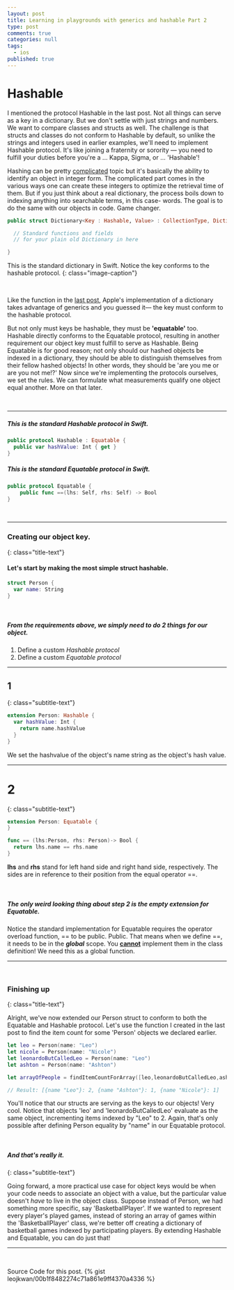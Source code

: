 ```yaml
---
layout: post
title: Learning in playgrounds with generics and hashable Part 2
type: post
comments: true
categories: null
tags:
  - ios
published: true
---
```


# Hashable

I mentioned the protocol Hashable in the last post. Not all things can serve as a key in a dictionary. But we don't settle with just strings and numbers. We want to compare classes and structs as well. The challenge is that structs and classes do not conform to Hashable by default, so unlike the strings and integers used in earlier examples, we'll need to implement Hashable protocol. It's like joining a fraternity or sorority —  you need to fulfill your duties before you're a ... Kappa, Sigma, or ... 'Hashable'!

<!--more-->


Hashing can be pretty <a href="https://github.com/raywenderlich/swift-algorithm-club/tree/master/Hash%20Table">complicated</a> topic but it's basically the ability to identify an object in integer form. The complicated part comes in the various ways one can create these integers to optimize the retrieval time of them. But if you just think about a real dictionary, the process boils down to indexing anything into searchable terms, in this case- words. The goal is to do the same with our objects in code. Game changer.

```swift
public struct Dictionary<Key : Hashable, Value> : CollectionType, DictionaryLiteralConvertible {

  // Standard functions and fields
  // for your plain old Dictionary in here

}
```
This is the standard dictionary in Swift. Notice the key conforms to the hashable protocol.
{: class="image-caption"}

<br>

Like the function in the <a href="/2016/generics-hashable-1/">last post</a>, Apple's implementation of a dictionary takes advantage of generics and you guessed it— the key must conform to the hashable protocol.

But not only must keys be hashable, they must be **'equatable'** too. Hashable directly conforms to the Equatable protocol, resulting in another requirement our object key must fulfill to serve as Hashable.
Being Equatable is for good reason; not only should our hashed objects be indexed in a dictionary, they should be able to distinguish themselves from their fellow hashed objects! In other words, they should be 'are you me or are you not me!?' Now since we're implementing the protocols ourselves, we set the rules. We can formulate what measurements qualify one object equal another. More on that later.

<br>




---

##### This is the standard Hashable protocol in Swift.

```swift
public protocol Hashable : Equatable {
  public var hashValue: Int { get }
}
```

##### This is the standard Equatable protocol in Swift.

```swift
public protocol Equatable {
    public func ==(lhs: Self, rhs: Self) -> Bool
}
```
<br>

---


### Creating our object key.
{: class="title-text"}


#### Let's start by making the most simple struct hashable.

```swift
struct Person {
  var name: String
}
```
<br>

##### From the requirements above, we simply need to do **2 things** for our object.
1.  Define a custom *Hashable protocol*
2.  Define a custom *Equatable protocol*

---

## 1
{: class="subtitle-text"}

```swift
extension Person: Hashable {
  var hashValue: Int {
    return name.hashValue
  }
}
```

We set the hashvalue of the object's name string as the object's hash value.

---

# 2
{: class="subtitle-text"}

```swift
extension Person: Equatable {
}

func == (lhs:Person, rhs: Person)-> Bool {
  return lhs.name == rhs.name
}
```

**lhs** and **rhs** stand for left hand side and right hand side, respectively. The sides are in reference to their position from the equal operator ==.

<br>

##### _The only weird looking thing about step 2 is the empty extension for Equatable._
Notice the standard implementation for Equatable requires the operator overload function, == to be public. Public. That means when we define ==, it needs to be in the _**global**_ scope. You <span style="text-decoration:underline;font-weight:bold;">cannot</span> implement them in the class definition! We need this as a global function.

---

<br>

### Finishing up
{: class="title-text"}


Alright, we've now extended our Person struct to conform to both the Equatable and Hashable protocol. Let's use the function I created in the last post to find the item count for some 'Person' objects we declared earlier.
<br>

``` swift
let leo = Person(name: "Leo")
let nicole = Person(name: "Nicole")
let leonardoButCalledLeo = Person(name: "Leo")
let ashton = Person(name: "Ashton")

let arrayOfPeople = findItemCountForArray([leo,leonardoButCalledLeo,ashton,nicole])

// Result: [{name "Leo"}: 2, {name "Ashton"}: 1, {name "Nicole"}: 1]
```
You'll notice that our structs are serving as the keys to our objects! Very cool. Notice that objects 'leo' and 'leonardoButCalledLeo' evaluate as the same object, incrementing items indexed by "Leo" to 2. Again, that's only possible after defining Person equality by "name" in our Equatable protocol.

<br>

##### And that's really it.
{: class="subtitle-text"}

Going forward, a more practical use case for object keys would be when your code needs to associate an object with a value, but the particular value doesn't *have* to live in the object class. Suppose instead of Person, we had something more specific, say 'BasketballPlayer'. If we wanted to represent every player's played games, instead of storing an array of games within the 'BasketballPlayer' class, we're better off creating a dictionary of basketball games indexed by participating players. By extending Hashable and Equatable, you can do just that!

---

<br>

Source Code for this post.
{% gist leojkwan/00b1f8482274c71a861e9ff4370a4336 %}
